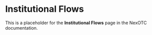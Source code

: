 # Institutional Flows

This is a placeholder for the **Institutional Flows** page in the NexOTC documentation.